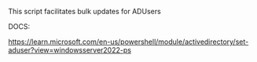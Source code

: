 This script facilitates bulk updates for ADUsers


DOCS:

https://learn.microsoft.com/en-us/powershell/module/activedirectory/set-aduser?view=windowsserver2022-ps
